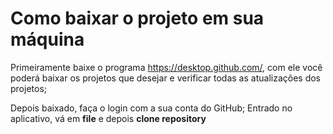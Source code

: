 # Como baixar o projeto em sua máquina

Primeiramente baixe o programa https://desktop.github.com/, com ele você
poderá baixar os projetos que desejar e verificar todas as atualizações
dos projetos;

Depois baixado, faça o login com a sua conta do GitHub;
Entrado no aplicativo, vá em **file** e depois **clone repository** 

